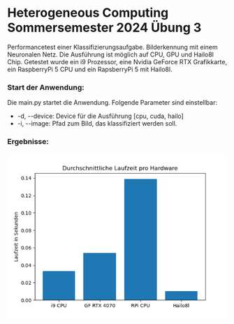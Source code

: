 # Heterogeneous Computing Sommersemester 2024 Übung 3

Performancetest einer Klassifizierungsaufgabe. Bilderkennung mit einem Neuronalen Netz. Die Ausführung ist möglich auf 
CPU, GPU und Hailo8l Chip. Getestet wurde ein i9 Prozessor, eine Nvidia GeForce RTX Grafikkarte, ein RaspberryPi 5 CPU und 
ein RapsberryPi 5 mit Hailo8l.

### Start der Anwendung:
Die main.py startet die Anwendung. Folgende Parameter sind einstellbar:
- -d, --device: Device für die Ausführung [cpu, cuda, hailo]
- -i, --image:  Pfad zum Bild, das klassifiziert werden soll.


### Ergebnisse:

![Ergbnisse](/results/Grafik.png)

